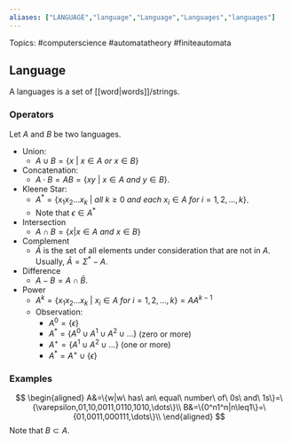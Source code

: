 ```yaml
---
aliases: ["LANGUAGE","language","Language","Languages","languages"] 
---
```

Topics: #computerscience #automatatheory #finiteautomata

## Language
A languages is a set of [[word|words]]/strings. 

### Operators
Let $A$ and $B$ be two languages. 
- Union: 
	- $A\cup B=\{x\ |\ x\in A\ or\ x\in B\}$
- Concatenation: 
	- $A\cdot B=AB=\{xy\ |\ x\in A\ and\ y\in B\}$.
- Kleene Star:
	- $A^{*}=\{x_1x_2 \dots x_k\ |\ all\ k \geq 0\ and\ each\ x_i \in A\ for\ i = 1,2, \dots,k\}$.
	- Note that $\epsilon \in A^{*}$
- Intersection
	- $A\cap B=\{x|x\in A\ and\ x\in B\}$
- Complement
	- $\bar{A}$ is the set of all elements under consideration that are not in $A$. Usually, $\bar{A}=\Sigma^{*}-A$.
- Difference
	- $A-B=A\cap\bar{B}$.
- Power
	- $A^k=\{x_1x_2 \dots x_k\ |\ x_i \in A\ for\ i = 1,2, \dots,k\}=AA^{k-1}$
	- Observation:
		- $A^0=\{\epsilon\}$
		- $A^*=\{A^0 \cup A^1 \cup A^2 \cup \dots \}$ (zero or more)
		- $A^+=\{A^1 \cup A^2 \cup \dots \}$ (one or more)
		- $A^*=A^+ \cup \{\epsilon\}$

### Examples
$$
\begin{aligned}
A&=\{w|w\ has\ an\ equal\ number\ of\ 0s\ and\ 1s\}=\{\varepsilon,01,10,0011,0110,1010,\dots\}\\
B&=\{0^n1^n|n\leq1\}=\{01,0011,000111,\dots\}\\
\end{aligned}
$$
Note that $B\subset A$.